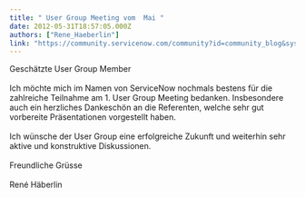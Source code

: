 ```yaml
---
title: " User Group Meeting vom  Mai "
date: 2012-05-31T18:57:05.000Z
authors: ["Rene_Haeberlin"]
link: "https://community.servicenow.com/community?id=community_blog&sys_id=0d3daae5dbd0dbc01dcaf3231f961900"
---
```

<p>Geschätzte User Group Member<br /><br />Ich möchte mich im Namen von ServiceNow nochmals bestens für die zahlreiche Teilnahme am 1. User Group Meeting bedanken. Insbesondere auch ein herzliches Dankeschön an die Referenten, welche sehr gut vorbereite Präsentationen vorgestellt haben. <br /><br />Ich wünsche der User Group eine erfolgreiche Zukunft und weiterhin sehr aktive und konstruktive Diskussionen.<br /><br />Freundliche Grüsse<br /><br />René Häberlin</p>